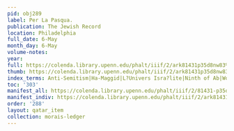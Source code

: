 ```yaml
---
pid: obj289
label: Per La Pasqua.
publication: The Jewish Record
location: Philadelphia
full_date: 6-May
month_day: 6-May
volume-notes:
year:
full: https://colenda.library.upenn.edu/phalt/iiif/2/ark81431p35d8nw83%2FSHA256E-s8253249--3dd67d98758e565a4d7ba8067ed8db81155ed4e024e6671faa89e62a6cd6e9b2.jpeg/full/3500,/0/default.jpg
thumb: https://colenda.library.upenn.edu/phalt/iiif/2/ark81431p35d8nw83%2FSHA256E-s8253249--3dd67d98758e565a4d7ba8067ed8db81155ed4e024e6671faa89e62a6cd6e9b2.jpeg/full/!200,200/0/default.jpg
index_terms: Anti-Semitism|Ha-Maggid|L?Univers Isra?lite|Ninth of Ab|Wogue, Rabbi|Zionism
toc: '303'
manifest_all: https://colenda.library.upenn.edu/phalt/iiif/2/81431-p35d8nw83/manifest
manifest_indiv: https://colenda.library.upenn.edu/phalt/iiif/2/ark81431p35d8nw83%2FSHA256E-s8253249--3dd67d98758e565a4d7ba8067ed8db81155ed4e024e6671faa89e62a6cd6e9b2.jpeg
order: '288'
layout: qatar_item
collection: morais-ledger
---
```

